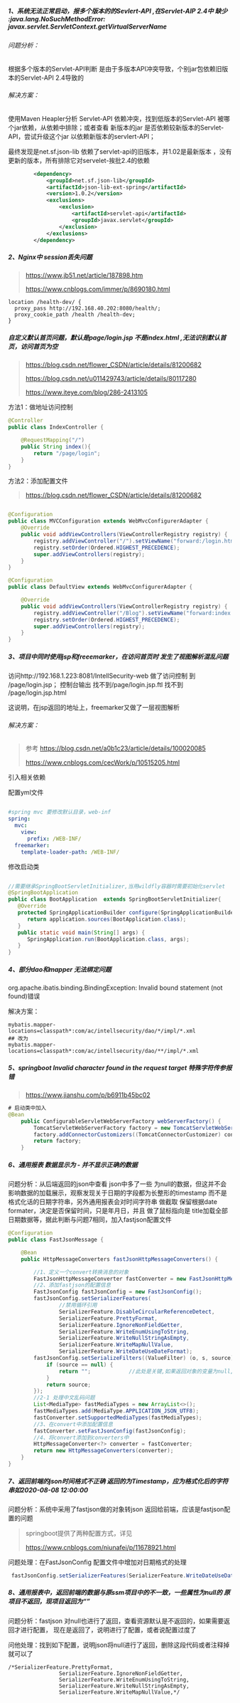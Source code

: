 ##### 1、系统无法正常启动，报多个版本的的Sevlert-API ,在Servlet-AIP 2.4中 缺少 :java.lang.NoSuchMethodError: javax.servlet.ServletContext.*getVirtual*ServerName

###### 问题分析：

根据多个版本的Servlet-API判断 是由于多版本API冲突导致，个别jar包依赖旧版本的Servlet-API 2.4导致的

###### 解决方案：

使用Maven Heapler分析 Servlet-API 依赖冲突，找到低版本的Servlet-API 被哪个jar依赖，从依赖中排除；或者查看 新版本的jar 是否依赖较新版本的Servlet-API，尝试升级这个jar 以依赖新版本的servlert-API；

最终发现是net.sf.json-lib 依赖了servlet-api的旧版本，并1.02是最新版本 ，没有更新的版本，所有排除它对servelet-挨批2.4的依赖

```xml
        <dependency>
            <groupId>net.sf.json-lib</groupId>
            <artifactId>json-lib-ext-spring</artifactId>
            <version>1.0.2</version>
            <exclusions>
                <exclusion>
                    <artifactId>servlet-api</artifactId>
                    <groupId>javax.servlet</groupId>
                </exclusion>
            </exclusions>
        </dependency>
```



##### 2、Nginx中 session丢失问题

> https://www.jb51.net/article/187898.htm
>
> https://www.cnblogs.com/immer/p/8690180.html

```
location /health-dev/ {
  proxy_pass http://192.168.40.202:8080/health/;
  proxy_cookie_path /health /health-dev;
}
```



##### 自定义默认首页问题，默认是page/login.jsp 不是index.html ,无法识别默认首页，访问首页为空

> https://blog.csdn.net/flower_CSDN/article/details/81200682
>
> https://blog.csdn.net/u011429743/article/details/80117280
>
> https://www.iteye.com/blog/286-2413105

方法1：做地址访问控制

```java
@Controller
public class IndexController {

    @RequestMapping("/")
    public String index(){
        return "/page/login";
    }
}
```

方法2：添加配置文件

> https://blog.csdn.net/flower_CSDN/article/details/81200682

```java

@Configuration
public class MVCConfiguration extends WebMvcConfigurerAdapter {
    @Override
    public void addViewControllers(ViewControllerRegistry registry) { 
        registry.addViewController("/").setViewName("forward:/login.html"); 
        registry.setOrder(Ordered.HIGHEST_PRECEDENCE); 
        super.addViewControllers(registry); 
    }
}
```

```java
@Configuration
public class DefaultView extends WebMvcConfigurerAdapter {

    @Override
    public void addViewControllers(ViewControllerRegistry registry) {
        registry.addViewController("/Blog").setViewName("forward:index.jsp");
        registry.setOrder(Ordered.HIGHEST_PRECEDENCE);
        super.addViewControllers(registry);
    }
}
```



##### 3、项目中同时使用jsp和freeemarker，在访问首页时 发生了视图解析混乱问题

访问http://192.168.1.223:8081/IntellSecurity-web  做了访问控制 到 /page/login.jsp； 控制台输出 找不到/page/login.jsp.ftl 找不到 /page/login.jsp.html

这说明，在jsp返回的地址上，freemarker又做了一层视图解析

###### 解决方案：

> 参考 https://blog.csdn.net/a0b1c23/article/details/100020085
>
> https://www.cnblogs.com/cecWork/p/10515205.html

引入相关依赖

配置yml文件

```yml

#spring mvc 要修改默认目录，web-inf
spring:
  mvc:
    view:
      prefix: /WEB-INF/
  freemarker:
    template-loader-path: /WEB-INF/
```

修改启动类

```java

//需要继承SpringBootServletInitializer,当用wildfly容器时需要初始化servlet
@SpringBootApplication
public class BootApplication  extends SpringBootServletInitializer{
   @Override
   protected SpringApplicationBuilder configure(SpringApplicationBuilder application) {
      return application.sources(BootApplication.class);
   }
   public static void main(String[] args) {
      SpringApplication.run(BootApplication.class, args);
   }
}
```



##### 4、部分dao和mapper 无法绑定问题

org.apache.ibatis.binding.BindingException: Invalid bound statement (not found)错误

解决方案：

```properties
mybatis.mapper-locations=classpath*:com/ac/intellsecurity/dao/*/impl/*.xml
## 改为
mybatis.mapper-locations=classpath*:com/ac/intellsecurity/dao/**/impl/*.xml
```



##### 5、springboot Invalid character found in the request target 特殊字符传参报错

> https://www.jianshu.com/p/b6911b45bc02

```java
# 启动类中加入
@Bean
    public ConfigurableServletWebServerFactory webServerFactory() {
        TomcatServletWebServerFactory factory = new TomcatServletWebServerFactory();
        factory.addConnectorCustomizers((TomcatConnectorCustomizer) connector -> connector.setProperty("relaxedQueryChars", "|{}[]\\"));
        return factory;
    }
```

##### 6、通用报表 数据显示为 -  并不显示正确的数据

问题分析：从后端返回的json中查看 json中多了一些 为null的数据，但这并不会影响数据的加载展示，观察发现关于日期的字段都为长整形的timestamp 而不是格式化话的日期字符串，另外通用报表会对时间字符串 做截取 保留根据date formater，决定是否保留时间，只是年月日，并且 做了鼠标指向是 title加载全部日期数据等，据此判断与问题7相同，加入fastjson配置文件

```java
@Configuration
public class FastJsonMessage {

    @Bean
    public HttpMessageConverters fastJsonHttpMessageConverters() {

        //1、定义一个convert转换消息的对象
        FastJsonHttpMessageConverter fastConverter = new FastJsonHttpMessageConverter();
        //2、添加fastjson的配置信息
        FastJsonConfig fastJsonConfig = new FastJsonConfig();
        fastJsonConfig.setSerializerFeatures(
                //禁用循环引用
                SerializerFeature.DisableCircularReferenceDetect,
                SerializerFeature.PrettyFormat,
                SerializerFeature.IgnoreNonFieldGetter,
                SerializerFeature.WriteEnumUsingToString,
                SerializerFeature.WriteNullStringAsEmpty,
                SerializerFeature.WriteMapNullValue,
                SerializerFeature.WriteDateUseDateFormat);
        fastJsonConfig.setSerializeFilters((ValueFilter) (o, s, source) -> {
            if (source == null) {
                return "";            //此处是关键,如果返回对象的变量为null,则自动变成""
            }
            return source;
        });
        //2-1 处理中文乱码问题
        List<MediaType> fastMediaTypes = new ArrayList<>();
        fastMediaTypes.add(MediaType.APPLICATION_JSON_UTF8);
        fastConverter.setSupportedMediaTypes(fastMediaTypes);
        //3、在convert中添加配置信息
        fastConverter.setFastJsonConfig(fastJsonConfig);
        //4、将convert添加到converters中
        HttpMessageConverter<?> converter = fastConverter;
        return new HttpMessageConverters(converter);
    }
}
```



##### 7、返回前端的json时间格式不正确 返回的为Timestamp，应为格式化后的字符串如2020-08-08 12:00:00

问题分析：系统中采用了fastjson做的对象转json 返回给前端，应该是fastjson配置的问题

> springboot提供了两种配置方式，详见
>
> https://www.cnblogs.com/niunafei/p/11678921.html

问题处理：在FastJsonConfig 配置文件中增加对日期格式的处理

```java
 fastJsonConfig.setSerializerFeatures(SerializerFeature.WriteDateUseDateFormat);
```

##### 8、通用报表中，返回前端的数据与原ssm项目中的不一致，一些属性为null的 原项目不返回，现项目返回为“” 

问题分析：fastjson 对null也进行了返回，查看资源默认是不返回的，如果需要返回才进行配置， 现在是返回了，说明进行了配置，或者说配置过度了

问他处理：找到如下配置，说明json将null进行了返回，删除这段代码或者注释掉 就可以了

```
/*SerializerFeature.PrettyFormat,
                SerializerFeature.IgnoreNonFieldGetter,
                SerializerFeature.WriteEnumUsingToString,
                SerializerFeature.WriteNullStringAsEmpty,
                SerializerFeature.WriteMapNullValue,*/
```

